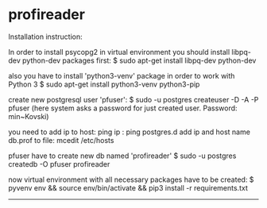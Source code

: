 # profireader
Installation instruction:

In order to install psycopg2 in virtual environment you should install
libpq-dev python-dev packages first:
$ sudo apt-get install libpq-dev python-dev

also you have to install 'python3-venv' package in order to work with Python 3
$ sudo apt-get install python3-venv python3-pip

create new postgresql user 'pfuser':
$ sudo -u postgres createuser -D -A -P pfuser
(here system asks a password for just created user. Password: min~Kovski)

you need to add ip to host:
ping ip : ping postgres.d
add ip and host name db.prof to file: mcedit /etc/hosts


pfuser have to create new db named 'profireader'
$ sudo -u postgres createdb -O pfuser profireader

now virtual environment with all necessary packages have to be created:
$ pyvenv env && source env/bin/activate && pip3 install -r requirements.txt

------------------------------------------------------
